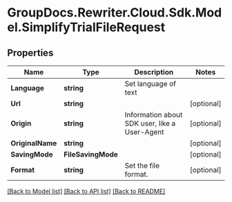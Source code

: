 # GroupDocs.Rewriter.Cloud.Sdk.Model.SimplifyTrialFileRequest

## Properties

Name | Type | Description | Notes
------------ | ------------- | ------------- | -------------
**Language** | **string** | Set language of text | 
**Url** | **string** |  | [optional] 
**Origin** | **string** | Information about SDK user, like a User-Agent | [optional] 
**OriginalName** | **string** |  | [optional] 
**SavingMode** | **FileSavingMode** |  | [optional] 
**Format** | **string** | Set the file format. | [optional] 

[[Back to Model list]](../README.md#documentation-for-models) [[Back to API list]](../README.md#documentation-for-api-endpoints) [[Back to README]](../README.md)

